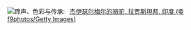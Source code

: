 ![](https://www.bing.com/th?id=OHR.PushkarFair_ZH-CN2069143641_UHD.jpg&w=1000)蹄声、色彩与传承:&nbsp;&ensp;[杰伊瑟尔梅尔的骆驼, 拉贾斯坦邦, 印度 (© f9photos/Getty Images)](https://www.bing.com/th?id=OHR.PushkarFair_ZH-CN2069143641_UHD.jpg)
<br><br/>
